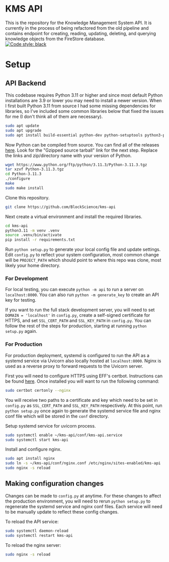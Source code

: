 # KMS API

This is the repository for the Knowledge Management System API. It is currently in the process of being refactored from the old pipeline and contains endpoint for creating, reading, updating, deleting, and querying knowledge objects from the FireStore database.  
[![Code style: black](https://img.shields.io/badge/code%20style-black-000000.svg)](https://github.com/psf/black)

# Setup
## API Backend

This codebase requires Python 3.11 or higher and since most default Python installations are 3.9 or lower you may need to install a newer version. When I first built Python 3.11 from source I had some missing dependencies for libraries, so I've included some common libraries below that fixed the issues for me (I don't think all of them are necessary).

```bash
sudo apt update
sudo apt upgrade
sudo apt install build-essential python-dev python-setuptools python3-pip python3-smbus libncursesw5-dev libgdbm-dev libc6-dev zlib1g-dev libsqlite3-dev tk-dev libssl-dev openssl libffi-dev libbz2-dev
```

Now Python can be compiled from source. You can find all of the releases [here](https://www.python.org/downloads/source/). Look for the "Gzipped source tarball" link for the next step. Replace the links and zip/directory name with your version of Python.

```bash
wget https://www.python.org/ftp/python/3.11.3/Python-3.11.3.tgz
tar xzvf Python-3.11.3.tgz
cd Python-3.11.3
./configure
make
sudo make install
```
Clone this repository.
```bash
git clone https://github.com/BlockScience/kms-api
```
Next create a virtual environment and install the required libraries.

```bash
cd kms-api
python3.11 -m venv .venv
source .venv/bin/activate
pip install -r requirements.txt
```
Run `python setup.py` to generate your local config file and update settings.
Edit `config.py` to reflect your system configuration, most common change will be `PROJECT_PATH` which should point to where this repo was clone, most likely your home directory.

### For Development
For local testing, you can execute `python -m api` to run a server on `localhost:8000`. You can also run `python -m generate_key` to create an API key for testing.

If you want to run the full stack development server, you will need to set `DOMAIN = 'localhost'` in `config.py`, create a self-signed certificate for HTTPS, and set `SSL_CERT_PATH` and `SSL_KEY_PATH` in `config.py`. You can follow the rest of the steps for production, starting at running `python setup.py` again.

### For Production
For production deployment, systemd is configured to run the API as a systemd service via Uvicorn also locally hosted at `localhost:8000`. Nginx is used as a reverse proxy to forward requests to the Uvicorn server.

First you will need to configure HTTPS using EFF's certbot. Instructions can be found [here](https://certbot.eff.org/instructions?ws=nginx&os=ubuntufocal). Once installed you will want to run the following command:
```bash
sudo certbot certonly --nginx
```
You will receive two paths to a certificate and key which need to be set in `config.py` as `SSL_CERT_PATH` and `SSL_KEY_PATH` respectively. At this point, run `python setup.py` once again to generate the systemd service file and nginx conf file which will be stored in the `conf` directory.

Setup systemd service for uvicorn process.

```bash
sudo systemctl enable ~/kms-api/conf/kms-api.service
sudo systemctl start kms-api
```

Install and configure nginx.

```bash
sudo apt install nginx
sudo ln -s ~/kms-api/conf/nginx.conf /etc/nginx/sites-enabled/kms-api
sudo nginx -s reload
```

## Making configuration changes

Changes can be made to `config.py` at anytime. For these changes to affect the production environment, you will need to rerun `python setup.py` to regenerate the systemd service and nginx conf files. Each service will need to be manually update to reflect these config changes.

To reload the API service:
```bash
sudo systemctl daemon-reload
sudo systemctl restart kms-api
```

To reload the nginx server:
```bash
sudo nginx -s reload
```
